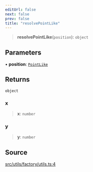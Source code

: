 ```yaml
---
editUrl: false
next: false
prev: false
title: "resolvePointLike"
---
```


> **resolvePointLike**(`position`): `object`

## Parameters

• **position**: [`PointLike`](/api/type-aliases/pointlike/)

## Returns

`object`

### x

> **x**: `number`

### y

> **y**: `number`

## Source

[src/utils/factory/utils.ts:4](https://github.com/relishinc/dill-pixel/blob/543438455c9a47928084300159416186c2aa1095/src/utils/factory/utils.ts#L4)
